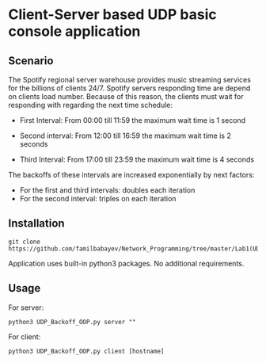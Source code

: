 # Client-Server based UDP basic console application

## Scenario
The Spotify regional server warehouse provides music streaming services for the billions of clients 24/7. Spotify servers responding time are depend on clients load number. Because of this reason, the clients must wait for responding with regarding the next time schedule:

* First Interval: From 00:00 till 11:59 the maximum wait time is 1 second

* Second interval: From 12:00 till 16:59 the maximum wait time is 2 seconds

* Third Interval: From 17:00 till 23:59 the maximum wait time is 4 seconds

The backoffs of these intervals are increased exponentially by next factors:

* For the first and third intervals: doubles each iteration
* For the second interval: triples on each iteration

## Installation
```
git clone https://github.com/familbabayev/Network_Programming/tree/master/Lab1(UDP_Backoff)
```
Application uses built-in python3 packages. No additional requirements.

## Usage
For server:
```
python3 UDP_Backoff_OOP.py server ""
```
For client:
```
python3 UDP_Backoff_OOP.py client [hostname]
```